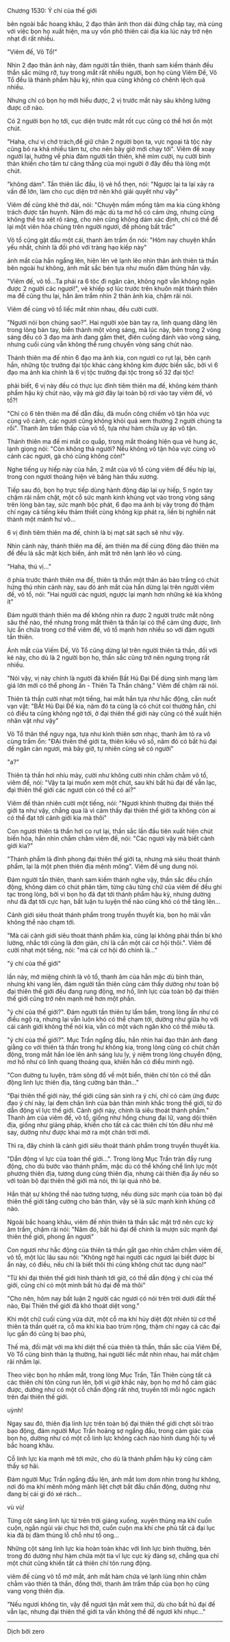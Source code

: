 




Chương 1530: Ý chí của thế giới


bên ngoài bắc hoang khâu, 2 đạo thân ảnh thon dài đứng chắp tay, mà cùng với việc bọn họ xuất hiện, ma uy vốn phô thiên cái địa kia lúc này trở nện nhạt đi rất nhiều.

"Viêm đế, Võ Tổ!"

Nhìn 2 đạo thân ảnh này, đám người tần thiên, thanh sam kiếm thánh đều thần sắc mừng rỡ, tuy trong mắt rất nhiều người, bọn họ cùng Viêm Đế, Võ Tổ đều là thánh phẩm hậu kỳ, nhìn qua cũng không có chênh lệch quá nhiều.

Nhưng chỉ có bọn họ mới hiểu được, 2 vị trước mắt này sâu không lường được cỡ nào.

Có 2 người bọn họ tới, cục diện trước mắt rốt cục cũng có thể hơi ổn một chút.

"Haha, chư vị chớ trách,để giữ chân 2 người bọn ta, vực ngoại tà tộc này cũng bỏ ra khá nhiều tâm tư, cho nên bây giờ mới chạy tới". Viêm đế xoay người lại, hướng về phía đám người tần thiên, khẽ mỉm cười, nụ cười bình thản khiến cho tâm tư căng thẳng của mọi người ở đây đều thả lỏng một chút.

"không dám". Tần thiên lắc đầu, lộ vẻ hổ thẹn, nói: "Ngược lại ta lại xảy ra vấn đề lớn, làm cho cục diện trở nên khó giải quyết như vậy"

Viêm đế cũng khẽ thở dài, nói: "Chuyện mầm mống tâm ma kia cũng không trách được tần huynh. Năm đó mặc dù ta mơ hồ có cảm ứng, nhưng cũng không thể tra xét rõ ràng, cho nên cũng không dám xác định, chỉ có thề để lại một viên hỏa chủng trên người ngươi, đề phòng bất trắc"

Võ tổ cũng gật đầu một cái, thanh âm trầm ổn nói: "Hôm nay chuyện khẩn yếu nhất, chính là đối phó với tràng hạo kiếp này"

ánh mắt của hắn ngẩng lên, hiện lên vẻ lạnh lẽo nhìn thân ảnh thiên tà thần bên ngoài hư không, ánh mắt sắc bén tựa như muốn đâm thủng hắn vậy.

"Viêm đế, võ tổ...Ta phái ra 6 tộc đi ngăn cản, không ngờ vẫn không ngăn được 2 người các ngươi!", vẻ khiếp sợ lúc trước trên khuôn mặt thánh thiên ma đế cũng thu lại, hắn âm trầm nhìn 2 thân ảnh kia, chậm răi nói.

Viêm đế cùng võ tổ liếc mắt nhìn nhau, đều cười cười.

"Ngươi nói bọn chúng sao?". Hai người xòe bàn tay ra, linh quang dâng lên trong lòng bàn tay, biến thành một vòng sáng, mà lúc này, bên trong 2 vòng sáng đều có 3 đạo ma ảnh đang gầm thét, điên cuồng đánh vào vòng sáng, nhưng cuối cùng vẫn không thể rung chuyển vòng sáng chút nào.

Thánh thiên ma đế nhìn 6 đạo ma ảnh kia, con ngươi co rụt lại, bên cạnh hắn, những tộc trưởng đại tộc khác càng không kìm được biến sắc, bởi vì 6 đạo ma ảnh kia chính là 6 vị tộc trưởng đại tộc trong số 32 đại tộc!

phải biết, 6 vị này đều có thực lực đỉnh tiêm thiên ma đế, không kém thánh phẩm hậu kỳ chút nào, vậy mà giờ đây lại toàn bộ rơi vào tay viêm đế, võ tổ?!

"Chỉ có 6 tên thiên ma đế dẫn đầu, đã muốn công chiếm vô tận hỏa vực cùng võ cảnh, các ngươi cũng không khỏi quá xem thường 2 người chúng ta rồi". Thanh âm trầm thấp của võ tổ, tựa như hàm chứa uy áp vô tận.

Thánh thiên ma đế mi mắt co quắp, trong mắt thoáng hiện qua vẻ hung ác, lạnh giọng nói: "Còn không thả người? Nếu không vô tận hỏa vực cùng võ cảnh các ngươi, gà chó cũng không còn!"

Nghe tiếng uy hiếp này của hắn, 2 mắt của võ tổ cùng viêm đế đều híp lại, trong con ngươi thoáng hiện vẻ băng hàn thấu xương.

Tiếp sau đó, bọn họ trực tiếp dùng hành động đáp lại uy hiếp, 5 ngón tay chậm rãi nắm chặt, một cỗ sức mạnh kinh khủng vọt vào trong vòng sáng trên lòng bàn tay, sức mạnh bộc phát, 6 đạo ma ảnh bị vây trong đó thậm chí ngay cả tiếng kêu thảm thiết cũng không kịp phát ra, liền bị nghiền nát thành một mảnh hư vô...

6 vị đỉnh tiêm thiên ma đế, chính là bị mạt sát sạch sẽ như vậy.

Nhìn cảnh này, thánh thiên ma đế, ám thiên ma đế cùng đông đảo thiên ma đế đều là sắc mặt kịch biến, ánh mắt trở nên lạnh lẽo vô cùng.

"Haha, thú vị..."

ở phía trước thánh thiên ma đế, thiên tà thần một thân áo bào trắng có chút hứng thú nhìn cảnh này, sau đó ánh mắt của hắn dừng lại trên người viêm đế, võ tổ, nói: "Hai người các ngươi, ngược lại mạnh hơn những kẻ kia không ít"

Đám người thánh thiên ma đế không nhìn ra được 2 người trước mắt nông sâu thế nào, thế nhưng trong mắt thiên tà thần lại có thể cảm ứng được, linh lực ẩn chứa trong cơ thể viêm đế, võ tổ mạnh hơn nhiều so với đám người tần thiên.

Ánh mắt của Viếm Đế, Võ Tổ cũng dừng lạl trên người thiên tà thần, đối với kẻ này, cho dù là 2 người bọn họ, thần sắc cũng trở nên ngưng trọng rất nhiều.

"Nói vậy, vị này chính là người đã khiến Bất Hủ Đại Đế dùng sinh mạng làm giá lớn mới có thể phong ấn - Thiên Tà Thần chăng." Viêm đế chậm rãi nói.

Thiên tà thần cười nhạt một tiếng, hai mắt hắn tựa như hắc động, cắn nuốt vạn vật: "BẤt Hủ Đại Đế kia, năm đó ta cũng là có chút coi thường hắn, chỉ có điều ta cũng không ngờ tới, ở đại thiên thế giới này cũng có thể xuất hiện nhân vật như vậy"

Võ Tổ thân thể nguy nga, tựa như kình thiên sơn nhạc, thanh âm tỏ ra vô cùng trầm ổn: "ĐẠi thiên thế giới ta, thiên kiêu vô số, năm đó có bất hủ đại đế ngăn cản ngươi, mà bây giờ, tự nhiên cũng sẽ có người"

"a?"

Thiên tà thần hơi nhíu mày, cười như không cười nhìn chằm chằm võ tổ, viêm đế, nói: "Vậy ta lại muốn xem một chút, sau khi bất hủ đại đế vẫn lạc, đại thiên thế giới các ngươi còn có thể có ai?"

Viêm đế thản nhiên cười một tiếng, nói: "Ngươi khinh thường đại thiên thế giới ta như vậy, chẳng qua là vì cảm thấy đại thiên thế giới ta không còn ai có thể đạt tới cảnh giới kia mà thôi"

Con ngươi thiên tà thần hơi co rụt lại, thần sắc lần đầu tiên xuất hiện chút biến hóa, hắn nhìn chằm chằm viêm đế, nói: "Các ngươi vậy mà biết cảnh giới kia?"

"Thánh phẩm là đỉnh phong đại thiên thế giới ta, nhưng mà siêu thoát thánh phẩm, lại là một phen thiên địa mênh mông". Viêm đế ung dung nói.

Đám người tần thiên, thanh sam kiếm thánh nghe vậy, thần sắc đều chấn động, không dám có chút phân tâm, từng câu từng chữ của viêm đế đều ghi tạc trong lòng, bởi vì bọn họ đã đạt tới thánh phẩm hậu kỳ, nhưng dường như đã đạt tới cực hạn, bất luận tu luyện thế nào cũng khó có thề tăng lên...

Cảnh giới siêu thoát thánh phẩm trong truyền thuyết kia, bọn họ mãi vẫn không thể nào chạm tới.

"Mà cái cảnh giới siêu thoát thánh phẩm kia, cũng lại không phải thần bí khó lường, nhắc tới cũng là đơn giản, chỉ là cần một cái cơ hội thôi.". Viêm đế cười nhạt một tiếng, nói: "mà cái cơ hội đó chính là..."

"ý chí của thế giới"

lần này, mở miệng chính là võ tổ, thanh âm của hắn mặc dù bình thản, nhưng khi vang lẽn, đám người tần thiên cũng cảm thấy dường như toàn bộ đại thiên thế giới đều đang rung động, mơ hồ, linh lực của toàn bộ đại thiên thế giới cũng trở nên mạnh mẽ hơn một phần.

"ý chí của thế giới?". Đám người tần thiên tự lẩm bẩm, trong lòng ẩn như có điều ngộ ra, nhưng lại vẫn luôn khó có thể chạm tới, dường như giữa họ với cái cảnh giới không thể nói kia, vẫn có một vách ngăn khó có thể miêu tả.

"ý chí của thế giới?". Mục Trần ngẩng đầu, hắn nhìn hai đạo thân ảnh đang giằng co với thiên tà thần trong hư không kia, trong lòng cũng có chút chấn động, trong mắt hắn lóe lên ánh sáng lưu ly, ý niệm trong lòng chuyển động, mơ hồ như có linh quang thoáng qua, khiến hắn có điều minh ngộ.

"Con đường tu luyện, trăm sông đổ về một biển, thiên chí tôn có thể dẫn động linh lực thiên địa, tăng cường bản thân..."

"Đại thiên thế giới này, thế giới cũng sản sinh ra ý chí, chỉ có cảm ứng được đạo ý chí này, lại đem chân linh của bản thân minh khắc trong thế giới, từ đó dẫn động vĩ lực thế giới. Cảnh giới này, chính là siêu thoát thánh phẩm." Thanh ảm của viêm đế, võ tổ, giống như hồng chung đại lữ, vang dội thiên địa, giống như giảng pháp, khiến cho tất cả các thiên chí tôn đều như mê say, dường như được khai mờ ra một chân trời mới.

Thì ra, đây chính là cảnh giới siêu thoát thánh phẩm trong truyền thuyết kia.

"Dẩn động vĩ lực của toàn thế giới...". Trong lòng Mục Trần tràn đầy rung động, cho dù bước vào thánh phẩm, mặc dù có thể khống chế linh lực một phương thiên địa, tương dung cùng thiên địa, nhưng cái thiên địa ấy nếu so với toàn bộ đại thiên thế giới mà nói, thì lại quá nhỏ bé.

Hắn thật sự không thể nào tường tượng, nếu dùng sức mạnh của toàn bộ đại thiên thế giới tăng cường cho bản thân, vậy sẽ là sức mạnh kinh khủng cỡ nào.

Ngoài bắc hoang khâu, viêm đế nhìn thiên tà thần sắc mặt trở nên cực kỳ âm trầm, chậm rãi nói: "Năm đó, bất hủ đại đế chính là mượn sức mạnh đại thiên thế giới, phong ấn ngươi"

Con ngươi như hắc động của thiên tà thần gắt gao nhìn chằm chằm viêm đế, võ tổ, một lúc lâu sau nói: "Không ngờ hai người các ngươi lại biết được bí ẩn này, có điều, nếu chỉ là biết thôi thì cũng không chút tác dụng nào!"

"Từ khi đại thiên thế giới hình thành tới giờ, có thề dẫn động ý chí của thế giới, cũng chỉ có một mình bất hủ đại đế mà thôi"

"Cho nên, hôm nay bất luận 2 người các ngươi có nói trên trời dưới đất thế nào, Đại Thiên thế giới đã khó thoát diệt vong."

Khi một chữ cuối cùng vừa dứt, một cỗ ma khí hủy diệt đột nhiên từ cơ thể thiên tà thần quét ra, cỗ ma khí kia bao trùm rộng, thậm chí ngay cả các đại lục gần đó cũng bị bao phủ,

Thế mà, đối mặt với ma khí diệt thế của thiên tà thần, thần sắc của Viêm Đế, Võ Tổ cũng bình thản lạ thường, hai người liếc mắt nhìn nhau, hai mắt chậm rãi nhắm lại.

Theo việc bọn họ nhắm mắt, trong lòng Mục Trần, Tần Thiên cùng tất cả các thiên chí tôn cũng run lên, bời vì giờ khắc này, bọn họ mơ hồ cảm giác được, dường như có một cỗ chấn động rất nhơ, truyền tới mỗi ngóc ngách trên đại thiên thế giới.

uỳnh!

Ngay sau đó, thiên địa linh lực trên toàn bộ đại thiên thế giới chợt sôi trào bạo động, đám người Mục Trần hoảng sợ ngẩng đầu, trong cảm giác của bọn họ, dường như có một cỗ linh lực không cách nào hình dung hội tụ về bắc hoang khâu.

Cỗ linh lực kia mạnh mẽ tới mức, cho dù là thánh phẩm hậu kỳ cũng cảm thấy sợ hãi.

Đám người Mục Trần ngẩng đầu lên, ánh mắt lom dom nhìn trong hư không, nơi đó ma khí mênh mông mãnh liệt chợt bắt đầu chấn động, dường như đang bị cái gì đó xé rách...

vù vù!

Từng cột sáng linh lực từ trên trời giáng xuống, xuyên thủng ma khí cuồn cuộn, ngắn ngủi vài chục hơi thờ, cuồn cuộn ma khí che phủ tất cả đại lục kia đã bị đâm thủng lỗ chỗ như tổ ong...

Những cột sáng linh lực kia hoàn toàn khác với linh lực bình thường, bên trong đó dường như hàm chứa một tia vĩ lực cực kỳ đáng sợ, chẳng qua chỉ một chút cũng khiến tất cả thiên chí tôn rung động.

viêm đế cùng võ tổ mở mắt, ánh mắt hàm chứa vẻ lạnh lùng nhìn chằm chằm vào thiên tà thần, đồng thời, thanh âm trầm thấp của bọn họ cũng vang vọng thiên địa.

"Nếu ngươi không tin, vậy để ngươi tận mắt xem thử, dù cho bất hủ đại đế vẫn lạc, nhưng đại thiên thế giới ta vẫn không thể để ngươi khi nhục..."

***

Dịch bởi zero




